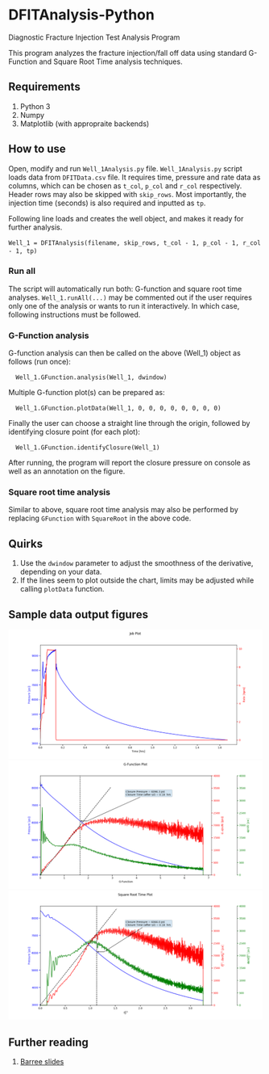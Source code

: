 # DFITAnalysis-Python
Diagnostic Fracture Injection Test Analysis Program

This program analyzes the fracture injection/fall off data using standard G-Function and Square Root Time analysis techniques. 

## Requirements
1. Python 3
2. Numpy
3. Matplotlib (with appropraite backends)

## How to use
Open, modify and run `Well_1Analysis.py` file. `Well_1Analysis.py` script loads data from `DFITData.csv` file. It requires time, pressure and rate data as columns, which can be chosen as `t_col`, `p_col` and `r_col` respectively. Header rows may also be skipped with `skip_rows`. Most importantly, the injection time (seconds) is also required and inputted as `tp`.

Following line loads and creates the well object, and makes it ready for further analysis.
```
Well_1 = DFITAnalysis(filename, skip_rows, t_col - 1, p_col - 1, r_col - 1, tp)
```

### Run all
The script will automatically run both: G-function and square root time analyses. `Well_1.runAll(...)` may be commented out if the user requires only one of the analysis or wants to run it interactively. In which case, following instructions must be followed.

### G-Function analysis
G-function analysis can then be called on the above (Well_1) object as follows (run once):
```
  Well_1.GFunction.analysis(Well_1, dwindow)
```

Multiple G-function plot(s) can be prepared as:
```
  Well_1.GFunction.plotData(Well_1, 0, 0, 0, 0, 0, 0, 0, 0)
```

Finally the user can choose a straight line through the origin, followed by identifying closure point (for each plot):
```
  Well_1.GFunction.identifyClosure(Well_1)
```
  
After running, the program will report the closure pressure on console as well as an annotation on the figure.

### Square root time analysis
Similar to above, square root time analysis may also be performed by replacing `GFunction` with `SquareRoot` in the above code.

## Quirks
1. Use the `dwindow` parameter to adjust the smoothness of the derivative, depending on your data.
2. If the lines seem to plot outside the chart, limits may be adjusted while calling `plotData` function.


## Sample data output figures
![alt text](Images/JobPlot.png)
![alt text](Images/G-Function.png)
![alt text](Images/SquareRoot.png)

## Further reading
1. [Barree slides](https://barree.net/images/documents/c5-pre-frac-injection-tests.pdf)

